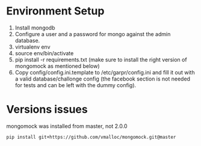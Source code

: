 Environment Setup
=================
1. Install mongodb
2. Configure a user and a password for mongo against the admin database.
3. virtualenv env
4. source env/bin/activate
5. pip install -r requirements.txt (make sure to install the right version of mongomock as mentioned below)
6. Copy config/config.ini.template to /etc/garpr/config.ini and fill it out with a valid database/challonge config (the facebook section is not needed for tests and can be left with the dummy config).

Versions issues
===============
mongomock was installed from master, not 2.0.0

    pip install git+https://github.com/vmalloc/mongomock.git@master

